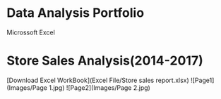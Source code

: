 # Data Analysis Portfolio
Microssoft Excel


# Store Sales Analysis(2014-2017) 
[Download Excel WorkBook](Excel File/Store sales report.xlsx)
![Page1](Images/Page 1.jpg)
![Page2](Images/Page 2.jpg)
